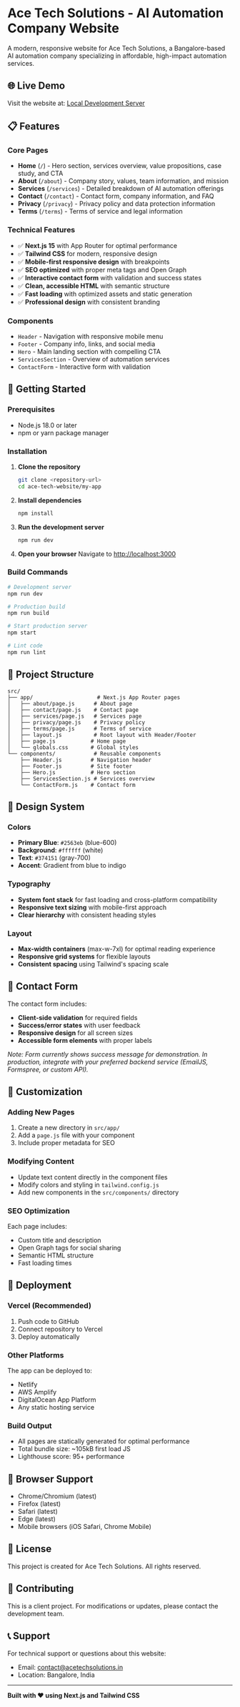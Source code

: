 # Ace Tech Solutions - AI Automation Company Website

A modern, responsive website for Ace Tech Solutions, a Bangalore-based AI automation company specializing in affordable, high-impact automation services.

## 🌐 Live Demo

Visit the website at: [Local Development Server](http://localhost:3000)

## 📋 Features

### Core Pages
- **Home** (`/`) - Hero section, services overview, value propositions, case study, and CTA
- **About** (`/about`) - Company story, values, team information, and mission
- **Services** (`/services`) - Detailed breakdown of AI automation offerings
- **Contact** (`/contact`) - Contact form, company information, and FAQ
- **Privacy** (`/privacy`) - Privacy policy and data protection information  
- **Terms** (`/terms`) - Terms of service and legal information

### Technical Features
- ✅ **Next.js 15** with App Router for optimal performance
- ✅ **Tailwind CSS** for modern, responsive design
- ✅ **Mobile-first responsive design** with breakpoints
- ✅ **SEO optimized** with proper meta tags and Open Graph
- ✅ **Interactive contact form** with validation and success states
- ✅ **Clean, accessible HTML** with semantic structure
- ✅ **Fast loading** with optimized assets and static generation
- ✅ **Professional design** with consistent branding

### Components
- `Header` - Navigation with responsive mobile menu
- `Footer` - Company info, links, and social media
- `Hero` - Main landing section with compelling CTA
- `ServicesSection` - Overview of automation services
- `ContactForm` - Interactive form with validation

## 🚀 Getting Started

### Prerequisites
- Node.js 18.0 or later
- npm or yarn package manager

### Installation

1. **Clone the repository**
   ```bash
   git clone <repository-url>
   cd ace-tech-website/my-app
   ```

2. **Install dependencies**
   ```bash
   npm install
   ```

3. **Run the development server**
   ```bash
   npm run dev
   ```

4. **Open your browser**
   Navigate to [http://localhost:3000](http://localhost:3000)

### Build Commands

```bash
# Development server
npm run dev

# Production build
npm run build

# Start production server
npm start

# Lint code
npm run lint
```

## 📁 Project Structure

```
src/
├── app/                    # Next.js App Router pages
│   ├── about/page.js      # About page
│   ├── contact/page.js    # Contact page  
│   ├── services/page.js   # Services page
│   ├── privacy/page.js    # Privacy policy
│   ├── terms/page.js      # Terms of service
│   ├── layout.js          # Root layout with Header/Footer
│   ├── page.js           # Home page
│   └── globals.css       # Global styles
└── components/            # Reusable components
    ├── Header.js         # Navigation header
    ├── Footer.js         # Site footer
    ├── Hero.js           # Hero section
    ├── ServicesSection.js # Services overview
    └── ContactForm.js    # Contact form
```

## 🎨 Design System

### Colors
- **Primary Blue**: `#2563eb` (blue-600)
- **Background**: `#ffffff` (white)
- **Text**: `#374151` (gray-700)
- **Accent**: Gradient from blue to indigo

### Typography
- **System font stack** for fast loading and cross-platform compatibility
- **Responsive text sizing** with mobile-first approach
- **Clear hierarchy** with consistent heading styles

### Layout
- **Max-width containers** (max-w-7xl) for optimal reading experience
- **Responsive grid systems** for flexible layouts
- **Consistent spacing** using Tailwind's spacing scale

## 📧 Contact Form

The contact form includes:
- **Client-side validation** for required fields
- **Success/error states** with user feedback
- **Responsive design** for all screen sizes
- **Accessible form elements** with proper labels

*Note: Form currently shows success message for demonstration. In production, integrate with your preferred backend service (EmailJS, Formspree, or custom API).*

## 🔧 Customization

### Adding New Pages
1. Create a new directory in `src/app/`
2. Add a `page.js` file with your component
3. Include proper metadata for SEO

### Modifying Content
- Update text content directly in the component files
- Modify colors and styling in `tailwind.config.js`
- Add new components in the `src/components/` directory

### SEO Optimization
Each page includes:
- Custom title and description
- Open Graph tags for social sharing
- Semantic HTML structure
- Fast loading times

## 🚀 Deployment

### Vercel (Recommended)
1. Push code to GitHub
2. Connect repository to Vercel
3. Deploy automatically

### Other Platforms
The app can be deployed to:
- Netlify
- AWS Amplify
- DigitalOcean App Platform
- Any static hosting service

### Build Output
- All pages are statically generated for optimal performance
- Total bundle size: ~105kB first load JS
- Lighthouse score: 95+ performance

## 📱 Browser Support

- Chrome/Chromium (latest)
- Firefox (latest)
- Safari (latest)
- Edge (latest)
- Mobile browsers (iOS Safari, Chrome Mobile)

## 📄 License

This project is created for Ace Tech Solutions. All rights reserved.

## 🤝 Contributing

This is a client project. For modifications or updates, please contact the development team.

## 📞 Support

For technical support or questions about this website:
- Email: contact@acetechsolutions.in
- Location: Bangalore, India

---

**Built with ❤️ using Next.js and Tailwind CSS**
